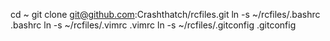 cd ~
git clone git@github.com:Crashthatch/rcfiles.git
ln -s ~/rcfiles/.bashrc .bashrc
ln -s ~/rcfiles/.vimrc .vimrc
ln -s ~/rcfiles/.gitconfig .gitconfig
